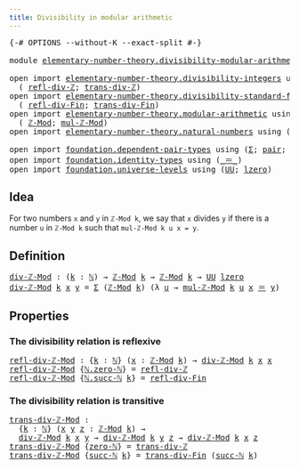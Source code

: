 ```yaml
---
title: Divisibility in modular arithmetic
---
```


<pre class="Agda"><a id="60" class="Symbol">{-#</a> <a id="64" class="Keyword">OPTIONS</a> <a id="72" class="Pragma">--without-K</a> <a id="84" class="Pragma">--exact-split</a> <a id="98" class="Symbol">#-}</a>

<a id="103" class="Keyword">module</a> <a id="110" href="elementary-number-theory.divisibility-modular-arithmetic.html" class="Module">elementary-number-theory.divisibility-modular-arithmetic</a> <a id="167" class="Keyword">where</a>

<a id="174" class="Keyword">open</a> <a id="179" class="Keyword">import</a> <a id="186" href="elementary-number-theory.divisibility-integers.html" class="Module">elementary-number-theory.divisibility-integers</a> <a id="233" class="Keyword">using</a>
  <a id="241" class="Symbol">(</a> <a id="243" href="elementary-number-theory.divisibility-integers.html#2327" class="Function">refl-div-ℤ</a><a id="253" class="Symbol">;</a> <a id="255" href="elementary-number-theory.divisibility-integers.html#2431" class="Function">trans-div-ℤ</a><a id="266" class="Symbol">)</a>
<a id="268" class="Keyword">open</a> <a id="273" class="Keyword">import</a> <a id="280" href="elementary-number-theory.divisibility-standard-finite-types.html" class="Module">elementary-number-theory.divisibility-standard-finite-types</a> <a id="340" class="Keyword">using</a>
  <a id="348" class="Symbol">(</a> <a id="350" href="elementary-number-theory.divisibility-standard-finite-types.html#1387" class="Function">refl-div-Fin</a><a id="362" class="Symbol">;</a> <a id="364" href="elementary-number-theory.divisibility-standard-finite-types.html#1600" class="Function">trans-div-Fin</a><a id="377" class="Symbol">)</a>
<a id="379" class="Keyword">open</a> <a id="384" class="Keyword">import</a> <a id="391" href="elementary-number-theory.modular-arithmetic.html" class="Module">elementary-number-theory.modular-arithmetic</a> <a id="435" class="Keyword">using</a>
  <a id="443" class="Symbol">(</a> <a id="445" href="elementary-number-theory.modular-arithmetic.html#3648" class="Function">ℤ-Mod</a><a id="450" class="Symbol">;</a> <a id="452" href="elementary-number-theory.modular-arithmetic.html#12475" class="Function">mul-ℤ-Mod</a><a id="461" class="Symbol">)</a>
<a id="463" class="Keyword">open</a> <a id="468" class="Keyword">import</a> <a id="475" href="elementary-number-theory.natural-numbers.html" class="Module">elementary-number-theory.natural-numbers</a> <a id="516" class="Keyword">using</a> <a id="522" class="Symbol">(</a><a id="523" href="elementary-number-theory.natural-numbers.html#1530" class="Datatype">ℕ</a><a id="524" class="Symbol">;</a> <a id="526" href="elementary-number-theory.natural-numbers.html#1551" class="InductiveConstructor">zero-ℕ</a><a id="532" class="Symbol">;</a> <a id="534" href="elementary-number-theory.natural-numbers.html#1564" class="InductiveConstructor">succ-ℕ</a><a id="540" class="Symbol">)</a>

<a id="543" class="Keyword">open</a> <a id="548" class="Keyword">import</a> <a id="555" href="foundation.dependent-pair-types.html" class="Module">foundation.dependent-pair-types</a> <a id="587" class="Keyword">using</a> <a id="593" class="Symbol">(</a><a id="594" href="foundation-core.dependent-pair-types.html#515" class="Record">Σ</a><a id="595" class="Symbol">;</a> <a id="597" href="foundation-core.dependent-pair-types.html#588" class="InductiveConstructor">pair</a><a id="601" class="Symbol">;</a> <a id="603" href="foundation-core.dependent-pair-types.html#605" class="Field">pr1</a><a id="606" class="Symbol">;</a> <a id="608" href="foundation-core.dependent-pair-types.html#617" class="Field">pr2</a><a id="611" class="Symbol">)</a>
<a id="613" class="Keyword">open</a> <a id="618" class="Keyword">import</a> <a id="625" href="foundation.identity-types.html" class="Module">foundation.identity-types</a> <a id="651" class="Keyword">using</a> <a id="657" class="Symbol">(</a><a id="658" href="foundation-core.identity-types.html#1865" class="Function Operator">_＝_</a><a id="661" class="Symbol">)</a>
<a id="663" class="Keyword">open</a> <a id="668" class="Keyword">import</a> <a id="675" href="foundation.universe-levels.html" class="Module">foundation.universe-levels</a> <a id="702" class="Keyword">using</a> <a id="708" class="Symbol">(</a><a id="709" href="foundation-core.universe-levels.html#235" class="Primitive">UU</a><a id="711" class="Symbol">;</a> <a id="713" href="Agda.Primitive.html#764" class="Primitive">lzero</a><a id="718" class="Symbol">)</a>
</pre>
## Idea

For two numbers `x` and `y` in `ℤ-Mod k`, we say that `x` divides `y` if there is a number `u` in `ℤ-Mod k` such that `mul-ℤ-Mod k u x = y`.

## Definition

<pre class="Agda"><a id="div-ℤ-Mod"></a><a id="899" href="elementary-number-theory.divisibility-modular-arithmetic.html#899" class="Function">div-ℤ-Mod</a> <a id="909" class="Symbol">:</a> <a id="911" class="Symbol">(</a><a id="912" href="elementary-number-theory.divisibility-modular-arithmetic.html#912" class="Bound">k</a> <a id="914" class="Symbol">:</a> <a id="916" href="elementary-number-theory.natural-numbers.html#1530" class="Datatype">ℕ</a><a id="917" class="Symbol">)</a> <a id="919" class="Symbol">→</a> <a id="921" href="elementary-number-theory.modular-arithmetic.html#3648" class="Function">ℤ-Mod</a> <a id="927" href="elementary-number-theory.divisibility-modular-arithmetic.html#912" class="Bound">k</a> <a id="929" class="Symbol">→</a> <a id="931" href="elementary-number-theory.modular-arithmetic.html#3648" class="Function">ℤ-Mod</a> <a id="937" href="elementary-number-theory.divisibility-modular-arithmetic.html#912" class="Bound">k</a> <a id="939" class="Symbol">→</a> <a id="941" href="foundation-core.universe-levels.html#235" class="Primitive">UU</a> <a id="944" href="Agda.Primitive.html#764" class="Primitive">lzero</a>
<a id="950" href="elementary-number-theory.divisibility-modular-arithmetic.html#899" class="Function">div-ℤ-Mod</a> <a id="960" href="elementary-number-theory.divisibility-modular-arithmetic.html#960" class="Bound">k</a> <a id="962" href="elementary-number-theory.divisibility-modular-arithmetic.html#962" class="Bound">x</a> <a id="964" href="elementary-number-theory.divisibility-modular-arithmetic.html#964" class="Bound">y</a> <a id="966" class="Symbol">=</a> <a id="968" href="foundation-core.dependent-pair-types.html#515" class="Record">Σ</a> <a id="970" class="Symbol">(</a><a id="971" href="elementary-number-theory.modular-arithmetic.html#3648" class="Function">ℤ-Mod</a> <a id="977" href="elementary-number-theory.divisibility-modular-arithmetic.html#960" class="Bound">k</a><a id="978" class="Symbol">)</a> <a id="980" class="Symbol">(λ</a> <a id="983" href="elementary-number-theory.divisibility-modular-arithmetic.html#983" class="Bound">u</a> <a id="985" class="Symbol">→</a> <a id="987" href="elementary-number-theory.modular-arithmetic.html#12475" class="Function">mul-ℤ-Mod</a> <a id="997" href="elementary-number-theory.divisibility-modular-arithmetic.html#960" class="Bound">k</a> <a id="999" href="elementary-number-theory.divisibility-modular-arithmetic.html#983" class="Bound">u</a> <a id="1001" href="elementary-number-theory.divisibility-modular-arithmetic.html#962" class="Bound">x</a> <a id="1003" href="foundation-core.identity-types.html#1865" class="Function Operator">＝</a> <a id="1005" href="elementary-number-theory.divisibility-modular-arithmetic.html#964" class="Bound">y</a><a id="1006" class="Symbol">)</a>
</pre>
## Properties

### The divisibility relation is reflexive

<pre class="Agda"><a id="refl-div-ℤ-Mod"></a><a id="1080" href="elementary-number-theory.divisibility-modular-arithmetic.html#1080" class="Function">refl-div-ℤ-Mod</a> <a id="1095" class="Symbol">:</a> <a id="1097" class="Symbol">{</a><a id="1098" href="elementary-number-theory.divisibility-modular-arithmetic.html#1098" class="Bound">k</a> <a id="1100" class="Symbol">:</a> <a id="1102" href="elementary-number-theory.natural-numbers.html#1530" class="Datatype">ℕ</a><a id="1103" class="Symbol">}</a> <a id="1105" class="Symbol">(</a><a id="1106" href="elementary-number-theory.divisibility-modular-arithmetic.html#1106" class="Bound">x</a> <a id="1108" class="Symbol">:</a> <a id="1110" href="elementary-number-theory.modular-arithmetic.html#3648" class="Function">ℤ-Mod</a> <a id="1116" href="elementary-number-theory.divisibility-modular-arithmetic.html#1098" class="Bound">k</a><a id="1117" class="Symbol">)</a> <a id="1119" class="Symbol">→</a> <a id="1121" href="elementary-number-theory.divisibility-modular-arithmetic.html#899" class="Function">div-ℤ-Mod</a> <a id="1131" href="elementary-number-theory.divisibility-modular-arithmetic.html#1098" class="Bound">k</a> <a id="1133" href="elementary-number-theory.divisibility-modular-arithmetic.html#1106" class="Bound">x</a> <a id="1135" href="elementary-number-theory.divisibility-modular-arithmetic.html#1106" class="Bound">x</a>
<a id="1137" href="elementary-number-theory.divisibility-modular-arithmetic.html#1080" class="Function">refl-div-ℤ-Mod</a> <a id="1152" class="Symbol">{</a><a id="1153" href="elementary-number-theory.natural-numbers.html#1551" class="InductiveConstructor">ℕ.zero-ℕ</a><a id="1161" class="Symbol">}</a> <a id="1163" class="Symbol">=</a> <a id="1165" href="elementary-number-theory.divisibility-integers.html#2327" class="Function">refl-div-ℤ</a>
<a id="1176" href="elementary-number-theory.divisibility-modular-arithmetic.html#1080" class="Function">refl-div-ℤ-Mod</a> <a id="1191" class="Symbol">{</a><a id="1192" href="elementary-number-theory.natural-numbers.html#1564" class="InductiveConstructor">ℕ.succ-ℕ</a> <a id="1201" href="elementary-number-theory.divisibility-modular-arithmetic.html#1201" class="Bound">k</a><a id="1202" class="Symbol">}</a> <a id="1204" class="Symbol">=</a> <a id="1206" href="elementary-number-theory.divisibility-standard-finite-types.html#1387" class="Function">refl-div-Fin</a>
</pre>
### The divisibility relation is transitive

<pre class="Agda"><a id="trans-div-ℤ-Mod"></a><a id="1277" href="elementary-number-theory.divisibility-modular-arithmetic.html#1277" class="Function">trans-div-ℤ-Mod</a> <a id="1293" class="Symbol">:</a>
  <a id="1297" class="Symbol">{</a><a id="1298" href="elementary-number-theory.divisibility-modular-arithmetic.html#1298" class="Bound">k</a> <a id="1300" class="Symbol">:</a> <a id="1302" href="elementary-number-theory.natural-numbers.html#1530" class="Datatype">ℕ</a><a id="1303" class="Symbol">}</a> <a id="1305" class="Symbol">(</a><a id="1306" href="elementary-number-theory.divisibility-modular-arithmetic.html#1306" class="Bound">x</a> <a id="1308" href="elementary-number-theory.divisibility-modular-arithmetic.html#1308" class="Bound">y</a> <a id="1310" href="elementary-number-theory.divisibility-modular-arithmetic.html#1310" class="Bound">z</a> <a id="1312" class="Symbol">:</a> <a id="1314" href="elementary-number-theory.modular-arithmetic.html#3648" class="Function">ℤ-Mod</a> <a id="1320" href="elementary-number-theory.divisibility-modular-arithmetic.html#1298" class="Bound">k</a><a id="1321" class="Symbol">)</a> <a id="1323" class="Symbol">→</a>
  <a id="1327" href="elementary-number-theory.divisibility-modular-arithmetic.html#899" class="Function">div-ℤ-Mod</a> <a id="1337" href="elementary-number-theory.divisibility-modular-arithmetic.html#1298" class="Bound">k</a> <a id="1339" href="elementary-number-theory.divisibility-modular-arithmetic.html#1306" class="Bound">x</a> <a id="1341" href="elementary-number-theory.divisibility-modular-arithmetic.html#1308" class="Bound">y</a> <a id="1343" class="Symbol">→</a> <a id="1345" href="elementary-number-theory.divisibility-modular-arithmetic.html#899" class="Function">div-ℤ-Mod</a> <a id="1355" href="elementary-number-theory.divisibility-modular-arithmetic.html#1298" class="Bound">k</a> <a id="1357" href="elementary-number-theory.divisibility-modular-arithmetic.html#1308" class="Bound">y</a> <a id="1359" href="elementary-number-theory.divisibility-modular-arithmetic.html#1310" class="Bound">z</a> <a id="1361" class="Symbol">→</a> <a id="1363" href="elementary-number-theory.divisibility-modular-arithmetic.html#899" class="Function">div-ℤ-Mod</a> <a id="1373" href="elementary-number-theory.divisibility-modular-arithmetic.html#1298" class="Bound">k</a> <a id="1375" href="elementary-number-theory.divisibility-modular-arithmetic.html#1306" class="Bound">x</a> <a id="1377" href="elementary-number-theory.divisibility-modular-arithmetic.html#1310" class="Bound">z</a>
<a id="1379" href="elementary-number-theory.divisibility-modular-arithmetic.html#1277" class="Function">trans-div-ℤ-Mod</a> <a id="1395" class="Symbol">{</a><a id="1396" href="elementary-number-theory.natural-numbers.html#1551" class="InductiveConstructor">zero-ℕ</a><a id="1402" class="Symbol">}</a> <a id="1404" class="Symbol">=</a> <a id="1406" href="elementary-number-theory.divisibility-integers.html#2431" class="Function">trans-div-ℤ</a>
<a id="1418" href="elementary-number-theory.divisibility-modular-arithmetic.html#1277" class="Function">trans-div-ℤ-Mod</a> <a id="1434" class="Symbol">{</a><a id="1435" href="elementary-number-theory.natural-numbers.html#1564" class="InductiveConstructor">succ-ℕ</a> <a id="1442" href="elementary-number-theory.divisibility-modular-arithmetic.html#1442" class="Bound">k</a><a id="1443" class="Symbol">}</a> <a id="1445" class="Symbol">=</a> <a id="1447" href="elementary-number-theory.divisibility-standard-finite-types.html#1600" class="Function">trans-div-Fin</a> <a id="1461" class="Symbol">(</a><a id="1462" href="elementary-number-theory.natural-numbers.html#1564" class="InductiveConstructor">succ-ℕ</a> <a id="1469" href="elementary-number-theory.divisibility-modular-arithmetic.html#1442" class="Bound">k</a><a id="1470" class="Symbol">)</a>
</pre>